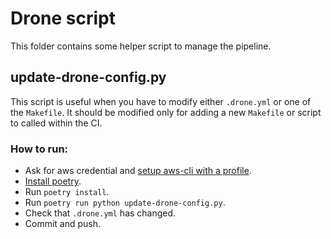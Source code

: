 # Drone script

This folder contains some helper script to manage the pipeline.

## update-drone-config.py

This script is useful when you have to modify either `.drone.yml` or one of the `Makefile`. It should be modified only for adding a new `Makefile` or script to called within the CI.

### How to run:
- Ask for aws credential and [setup aws-cli with a profile](https://docs.aws.amazon.com/cli/latest/userguide/cli-configure-quickstart.html#cli-configure-quickstart-profiles).
- [Install poetry](https://python-poetry.org/docs/).
- Run `poetry install`.
- Run `poetry run python update-drone-config.py`.
- Check that `.drone.yml` has changed.
- Commit and push.

